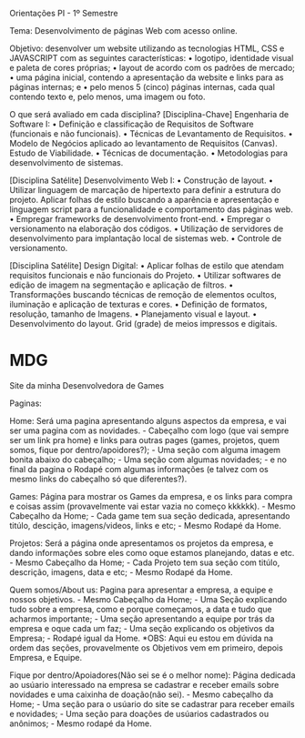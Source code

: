 Orientações PI - 1º Semestre   

Tema: Desenvolvimento de páginas Web com acesso online. 


Objetivo: desenvolver um website utilizando as tecnologias HTML, CSS e JAVASCRIPT com as seguintes características:
    • logotipo, identidade visual e paleta de cores próprias;
    • layout de acordo com os padrões de mercado;
    • uma página inicial, contendo a apresentação da website e links para as páginas internas; e
    • pelo menos 5 (cinco) páginas internas, cada qual contendo texto e, pelo menos, uma imagem ou foto.


  
O que será avaliado em cada disciplina?  [Disciplina-Chave] Engenharia de Software I:
     • Definição e classificação de Requisitos de Software (funcionais e não funcionais).
     • Técnicas de Levantamento de Requisitos.
     • Modelo de Negócios aplicado ao levantamento de Requisitos (Canvas). Estudo de Viabilidade.
     • Técnicas de documentação.
     • Metodologias para desenvolvimento de sistemas.

[Disciplina Satélite] Desenvolvimento Web I:
     • Construção de layout.
     • Utilizar linguagem de marcação de hipertexto para definir a estrutura do projeto. Aplicar folhas de estilo buscando a aparência e apresentação e linguagem script para a funcionalidade e comportamento das páginas web.
     • Empregar frameworks de desenvolvimento front-end.
     • Empregar o versionamento na elaboração dos códigos.
     • Utilização de servidores de desenvolvimento para implantação local de sistemas web.
     • Controle de versionamento.
     
[Disciplina Satélite] Design Digital:
     • Aplicar folhas de estilo que atendam requisitos funcionais e não funcionais do Projeto.
     • Utilizar softwares de edição de imagem na segmentação e aplicação de filtros.
     • Transformações buscando técnicas de remoção de elementos ocultos, iluminação e aplicação de texturas e cores.
     • Definição de formatos, resolução, tamanho de Imagens.
     • Planejamento visual e layout.
     • Desenvolvimento do layout. Grid (grade) de meios impressos e digitais.





# MDG
Site da minha Desenvolvedora de Games


Paginas:

Home:
    Será uma pagina apresentando alguns aspectos da empresa, e vai ser uma pagina com as novidades.
    - Cabeçalho com logo (que vai sempre ser um link pra home) e links para outras pages (games, projetos, quem somos, fique por dentro/apoidores?);
    - Uma seção com alguma imagem bonita abaixo do cabeçalho;
    - Uma seção com algumas novidades;
    - e no final da pagina o Rodapé com algumas informações (e talvez com os mesmo links do cabeçalho só que diferentes?).

Games:
    Página para mostrar os Games da empresa, e os links para compra e coisas assim (provavelmente vai estar vazia no começo kkkkkk).
    - Mesmo Cabeçalho da Home;
    - Cada game tem sua seção dedicada, apresentando titúlo, descição, imagens/videos, links e etc;
    - Mesmo Rodapé da Home.

Projetos:
    Será a página onde apresentamos os projetos da empresa, e dando informações sobre eles como oque estamos planejando, datas e etc.
    - Mesmo Cabeçalho da Home;
    - Cada Projeto tem sua seção com titúlo, descrição, imagens, data e etc;
    - Mesmo Rodapé da Home.

Quem somos/About us:
    Pagina para apresentar a empresa, a equipe e nossos objetivos.
    - Mesmo Cabeçalho da Home;
    - Uma Seção explicando tudo sobre a empresa, como e porque começamos, a data e tudo que acharmos importante;
    - Uma seção apresentando a equipe por trás da empresa e oque cada um faz;
    - Uma seção explicando os objetivos da Empresa;
    - Rodapé igual da Home.
    *OBS: Aqui eu estou em dúvida na ordem das seções, provavelmente os Objetivos vem em primeiro, depois Empresa, e Equipe.

Fique por dentro/Apoiadores(Não sei se é o melhor nome):
    Página dedicada ao usúario interessado na empresa se cadastrar e receber emails sobre novidades e uma caixinha de doação(não sei).
    - Mesmo cabeçalho da Home;
    - Uma seção para o usúario do site se cadastrar para receber emails e novidades;
    - Uma seção para doações de usúarios cadastrados ou anônimos;
    - Mesmo rodapé da Home.

